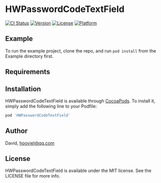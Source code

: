 # HWPasswordCodeTextField

[![CI Status](https://img.shields.io/travis/David/HWPasswordCodeTextField.svg?style=flat)](https://travis-ci.org/David/HWPasswordCodeTextField)
[![Version](https://img.shields.io/cocoapods/v/HWPasswordCodeTextField.svg?style=flat)](https://cocoapods.org/pods/HWPasswordCodeTextField)
[![License](https://img.shields.io/cocoapods/l/HWPasswordCodeTextField.svg?style=flat)](https://cocoapods.org/pods/HWPasswordCodeTextField)
[![Platform](https://img.shields.io/cocoapods/p/HWPasswordCodeTextField.svg?style=flat)](https://cocoapods.org/pods/HWPasswordCodeTextField)

## Example

To run the example project, clone the repo, and run `pod install` from the Example directory first.

## Requirements

## Installation

HWPasswordCodeTextField is available through [CocoaPods](https://cocoapods.org). To install
it, simply add the following line to your Podfile:

```ruby
pod 'HWPasswordCodeTextField'
```

## Author

David, hooviel@qq.com

## License

HWPasswordCodeTextField is available under the MIT license. See the LICENSE file for more info.
